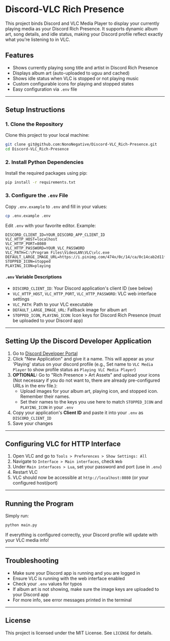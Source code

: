 
# Discord-VLC Rich Presence

This project binds Discord and VLC Media Player to display your currently playing media as your Discord Rich Presence. It supports dynamic album art, song details, and idle status, making your Discord profile reflect exactly what you're listening to in VLC.

## Features
- Shows currently playing song title and artist in Discord Rich Presence
- Displays album art (auto-uploaded to uguu and cached)
- Shows idle status when VLC is stopped or not playing music
- Custom configurable icons for playing and stopped states
- Easy configuration via `.env` file

---

## Setup Instructions

### 1. Clone the Repository

Clone this project to your local machine:

```sh
git clone git@github.com:NonoNegative/Discord-VLC_Rich-Presence.git
cd Discord-VLC_Rich-Presence
```

### 2. Install Python Dependencies

Install the required packages using pip:

```sh
pip install -r requirements.txt
```

### 3. Configure the `.env` File

Copy `.env.example` to `.env` and fill in your values:

```sh
cp .env.example .env
```

Edit `.env` with your favorite editor. Example:

```
DISCORD_CLIENT_ID=YOUR_DISCORD_APP_CLIENT_ID
VLC_HTTP_HOST=localhost
VLC_HTTP_PORT=8080
VLC_HTTP_PASSWORD=YOUR_VLC_PASSWORD
VLC_PATH=C:\Program Files\VideoLAN\VLC\vlc.exe
DEFAULT_LARGE_IMAGE_URL=https://i.pinimg.com/474x/0c/14/ca/0c14cab2d11fb8591224b1fcd8b049da.jpg
STOPPED_ICON=stopped
PLAYING_ICON=playing
```

#### `.env` Variable Descriptions
- `DISCORD_CLIENT_ID`: Your Discord application's client ID (see below)
- `VLC_HTTP_HOST`, `VLC_HTTP_PORT`, `VLC_HTTP_PASSWORD`: VLC web interface settings
- `VLC_PATH`: Path to your VLC executable
- `DEFAULT_LARGE_IMAGE_URL`: Fallback image for album art
- `STOPPED_ICON`, `PLAYING_ICON`: Icon keys for Discord Rich Presence (must be uploaded to your Discord app)

---

## Setting Up the Discord Developer Application

1. Go to [Discord Developer Portal](https://discord.com/developers/applications)
2. Click "New Application" and give it a name. This will appear as your 'Playing' status on your discord profile (e.g., Set name to `VLC Media Player` to show profile status as `Playing VLC Media Player`)
3. **OPTIONAL:** Go to "Rich Presence > Art Assets" and upload your icons (Not necessary if you do not want to, there are already pre-configured URLs in the env file.):
	- Upload images for your album art, playing icon, and stopped icon. Remember their names.
	- Set their names to the keys you use here to match `STOPPED_ICON` and `PLAYING_ICON` in your `.env`
4. Copy your application's **Client ID** and paste it into your `.env` as `DISCORD_CLIENT_ID`
5. Save your changes

---

## Configuring VLC for HTTP Interface

1. Open VLC and go to `Tools > Preferences > Show Settings: All`
2. Navigate to `Interface > Main interfaces`, check `Web`
3. Under `Main interfaces > Lua`, set your password and port (use in `.env`)
4. Restart VLC
5. VLC should now be accessible at `http://localhost:8080` (or your configured host/port)

---

## Running the Program

Simply run:

```sh
python main.py
```

If everything is configured correctly, your Discord profile will update with your VLC media info!

---

## Troubleshooting

- Make sure your Discord app is running and you are logged in
- Ensure VLC is running with the web interface enabled
- Check your `.env` values for typos
- If album art is not showing, make sure the image keys are uploaded to your Discord app
- For more info, see error messages printed in the terminal

---

## License

This project is licensed under the MIT License. See `LICENSE` for details.
